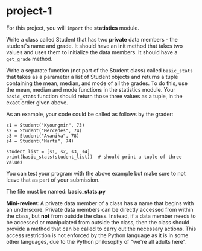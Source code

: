 # project-1

For this project, you will `import` the **statistics** module.

Write a class called Student that has two **private** data members - the student's name and grade.  It should have an init method that takes two values and uses them to initialize the data members. It should have a `get_grade` method.

Write a separate function (not part of the Student class) called `basic_stats` that takes as a parameter a list of Student objects and returns a tuple containing the mean, median, and mode of all the grades.  To do this, use the mean, median and mode functions in the statistics module.  Your `basic_stats` function should return those three values as a tuple, in the exact order given above.

As an example, your code could be called as follows by the grader:
```
s1 = Student("Kyoungmin", 73)
s2 = Student("Mercedes", 74)
s3 = Student("Avanika", 78)
s4 = Student("Marta", 74)

student_list = [s1, s2, s3, s4]
print(basic_stats(student_list))  # should print a tuple of three values
```
You can test your program with the above example but make sure to not leave
that as part of your submission.

The file must be named: **basic_stats.py**

**Mini-review:** A private data member of a class has a name that begins with an underscore.  Private data members can be directly accessed from within the class, but **not** from outside the class.  Instead, if a data member needs to be accessed or manipulated from outside the class, then the class should provide a method that can be called to carry out the necessary actions.  This access restriction is not enforced by the Python language as it is in some other languages, due to the Python philosophy of "we're all adults here".

